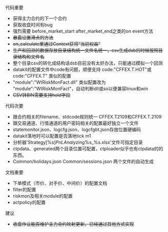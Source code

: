 代码重要
* 获得主力合约的下一个合约
* 获取收盘时间有bug
* 强烈需要 before_market_start after_market_end之类的on event方法
* ~~暴露设置滑点的方法~~
* ~~on_calculate里通过Context获得“当前权益”~~
* ~~生产和回测的数据存放目录结构统一文件名统一，csv生成dsb的时候按照目录结构和文件名~~
* 整个目录csv的转化成结构话dsb目前没有太好办法，只能通过模拟一个回测
* datakit的配置文件中code有问题，顺便支持 code:"CFFEX.T.HOT"或 code:"CFFEX.T" 类似的配置
* "module":"WtRiskMonFact.dll" 类似配置改为 "module":"WtRiskMonFact"，自动判断dll或so以便兼容linux和win
* ~~CSV转BIN需要支持hold字段~~

代码次要
* 跟合约相关的filename、stdcode规则统一  CFFEX.T2109和CFFEX.T.2109
* 跟交易通道、行情通道的用户密码相关的配置最好独立一个文件
* statemonitor.json、logcfg.json、logcfgbt.json存放位置硬编码
* datakit落地时可以配置是否落地tick m1
* 分析器'Strategy[%s]_PnLAnalyzing_%s_%s.xlsx'文件可指定目录
* ctpdata、generated两个目录位置可配置，ctploader似乎也有ctpdata的的东西。
* Common/holidays.json Common/sessions.json 两个文件的自动生成

文档重要
* 下单模式（市价、对手价、中间价）的配置文档
* filter的配置
* riskmon及相关module的配置
* actpolicy的配置

建议
* ~~收盘作业能否维护主力合约映射更新，已经通过其他方式实现~~
